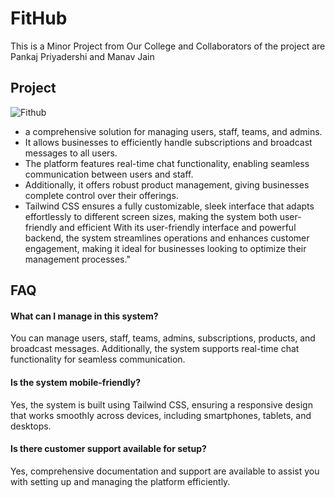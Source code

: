 # FitHub
This is a Minor Project from Our College and
Collaborators of the project are Pankaj Priyadershi and Manav Jain
## Project

![Fithub](https://res.cloudinary.com/dgjxxuzdr/image/upload/v1724179681/pusdhtbrgwpjrhtvinud.png)

* a comprehensive solution for managing users, staff, teams, and admins.
* It allows businesses to efficiently handle subscriptions and broadcast messages to all users.
* The platform features real-time chat functionality, enabling seamless communication between users and staff.
* Additionally, it offers robust product management, giving businesses complete control over their offerings.
* Tailwind CSS ensures a fully customizable, sleek interface that adapts effortlessly to different screen sizes, making the system both user-friendly and efficient
With its user-friendly interface and powerful backend, the system streamlines operations and enhances customer engagement, making it ideal for businesses looking to optimize their management processes."
## FAQ

#### What can I manage in this system?
You can manage users, staff, teams, admins, subscriptions, products, and broadcast messages. Additionally, the system supports real-time chat functionality for seamless communication.

#### Is the system mobile-friendly?
Yes, the system is built using Tailwind CSS, ensuring a responsive design that works smoothly across devices, including smartphones, tablets, and desktops.

#### Is there customer support available for setup?
Yes, comprehensive documentation and support are available to assist you with setting up and managing the platform efficiently.
